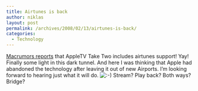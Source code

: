 ```yaml
---
title: Airtunes is back
author: niklas
layout: post
permalink: /archives/2008/02/13/airtunes-is-back/
categories:
  - Technology
---
```

[Macrumors reports][1] that AppleTV Take Two includes airtunes support! Yay! Finally some light in this dark tunnel. And here I was thinking that Apple had abandoned the technology after leaving it out of new Airports. I&#8217;m looking forward to hearing just what it will do. <img src='http://blog.saers.com/wp-includes/images/smilies/icon_smile.gif' alt=':-)' class='wp-smiley' /> Stream? Play back? Both ways? Bridge?

 [1]: http://www.macrumors.com/2008/02/12/apple-releases-apple-tv-take-2-update/
